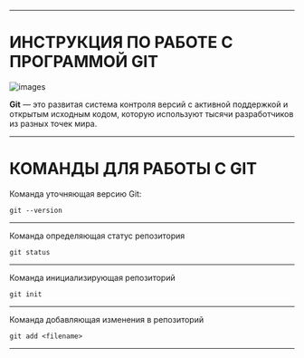***
# ИНСТРУКЦИЯ ПО РАБОТЕ С ПРОГРАММОЙ GIT

![images](https://renovacloud.com/wp-content/uploads/2020/09/logo_15-1.png)

**Git** — это развитая система контроля версий с активной поддержкой и открытым исходным кодом, которую используют тысячи разработчиков из разных точек мира.

***

# КОМАНДЫ ДЛЯ РАБОТЫ С GIT

Команда уточняющая версию Git:

    git --version

***

Команда определяющая статус репозитория

    git status
***

Команда инициализирующая репозиторий

    git init
***

Команда добавляющая изменения в репозиторий

    git add <filename>
***